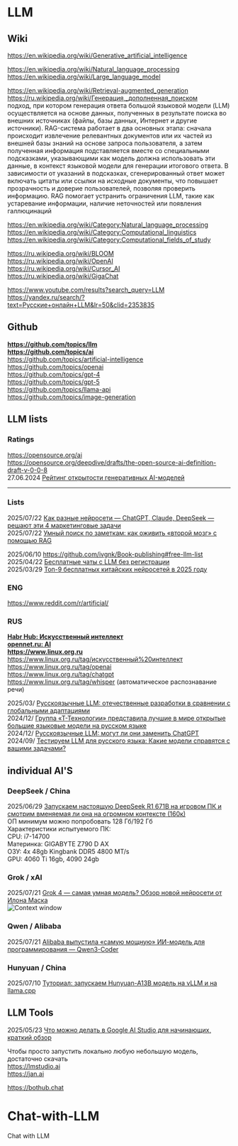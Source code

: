 # LLM        
## Wiki        
https://en.wikipedia.org/wiki/Generative_artificial_intelligence                       

https://en.wikipedia.org/wiki/Natural_language_processing                
https://en.wikipedia.org/wiki/Large_language_model                  

https://en.wikipedia.org/wiki/Retrieval-augmented_generation                                 
https://ru.wikipedia.org/wiki/Генерация,_дополненная_поиском             
подход, при котором генерация ответа большой языковой модели (LLM) осуществляется на основе данных, полученных в результате поиска во внешних источниках (файлы, базы данных, Интернет и другие источники). RAG-система работает в два основных этапа: сначала происходит извлечение релевантных документов или их частей из внешней базы знаний на основе запроса пользователя, а затем полученная информация подставляется вместе со специальными подсказками, указывающими как модель должна использовать эти данные, в контекст языковой модели для генерации итогового ответа. В зависимости от указаний в подсказках, сгенерированный ответ может включать цитаты или ссылки на исходные документы, что повышает прозрачность и доверие пользователей, позволяя проверить информацию. RAG помогает устранить ограничения LLM, такие как устаревание информации, наличие неточностей или появления галлюцинаций                         

https://en.wikipedia.org/wiki/Category:Natural_language_processing                 
https://en.wikipedia.org/wiki/Category:Computational_linguistics           
https://en.wikipedia.org/wiki/Category:Computational_fields_of_study                    

https://ru.wikipedia.org/wiki/BLOOM             
https://ru.wikipedia.org/wiki/OpenAI               
https://ru.wikipedia.org/wiki/Cursor_AI                      
https://ru.wikipedia.org/wiki/GigaChat                 

https://www.youtube.com/results?search_query=LLM         
https://yandex.ru/search/?text=Русские+онлайн+LLM&lr=50&clid=2353835                    

## Github
**https://github.com/topics/llm**                    
**https://github.com/topics/ai**                      
https://github.com/topics/artificial-intelligence               
https://github.com/topics/openai               
https://github.com/topics/gpt-4                     
https://github.com/topics/gpt-5                     
https://github.com/topics/llama-api             
https://github.com/topics/image-generation               

## LLM lists              
### Ratings
https://opensource.org/ai                           
https://opensource.org/deepdive/drafts/the-open-source-ai-definition-draft-v-0-0-8                           
27.06.2024 [Рейтинг открытости генеративных AI-моделей](https://www.opennet.ru/opennews/art.shtml?num=61448)                                       
- - - -
### Lists              
2025/07/22 [Как разные нейросети — ChatGPT, Claude, DeepSeek — решают эти 4 маркетинговые задачи](https://habr.com/ru/articles/929216/)          
2025/07/22 [Умный поиск по заметкам: как оживить «второй мозг» с помощью RAG](https://habr.com/ru/articles/929692/)       

2025/06/10 https://github.com/ivgnk/Book-publishing#free-llm-list                      
2025/04/22 [Бесплатные чаты с LLM без регистрации](https://github.com/ivgnk/DS-ML-DL-AI/blob/master/README.md#%D0%B1%D0%B5%D1%81%D0%BF%D0%BB%D0%B0%D1%82%D0%BD%D1%8B%D0%B5-%D1%87%D0%B0%D1%82%D1%8B-%D1%81-llm-%D0%B1%D0%B5%D0%B7-%D1%80%D0%B5%D0%B3%D0%B8%D1%81%D1%82%D1%80%D0%B0%D1%86%D0%B8%D0%B8)     
2025/03/29 [Топ-9 бесплатных китайских нейросетей в 2025 году](https://habr.com/ru/companies/bothub/articles/895482/)        

### ENG
https://www.reddit.com/r/artificial/             
                 
### RUS                    
**[Habr Hub: Искусственный интеллект](https://habr.com/ru/hubs/artificial_intelligence/)**                  
**[opennet.ru: AI](https://www.opennet.ru/keywords/ai.html)**               
**https://www.linux.org.ru**              
https://www.linux.org.ru/tag/искусственный%20интеллект                  
https://www.linux.org.ru/tag/openai           
https://www.linux.org.ru/tag/chatgpt          
https://www.linux.org.ru/tag/whisper (автоматическое распознавание речи)                     


2025/03/ [Русскоязычные LLM: отечественные разработки в сравнении с глобальными адаптациями](https://habr.com/ru/companies/korus_consulting/articles/888568/)           
2024/12/ [Группа «Т-Технологии» представила лучшие в мире открытые большие языковые модели на русском языке](https://www.tbank.ru/about/news/11122024-the-t-technologies-group-has-introduced-the-worlds-most-efficient-open-large-language-models-in-russian/)             
2024/12/ [Русскоязычные LLM: могут ли они заменить ChatGPT](https://just-ai.com/blog/russkoyazychnye-llm-mogut-li-oni-zamenit-chatgpt)            
2024/09/ [Тестируем LLM для русского языка: Какие модели справятся с вашими задачами?](https://www.technologika.ru/blog/testing-llm-with-russian-language)                  

## individual AI'S

### DeepSeek / China
2025/06/29 [Запускаем настоящую DeepSeek R1 671B на игровом ПК и смотрим вменяемая ли она на огромном контексте (160к)](https://habr.com/ru/articles/921540/)              
ОП минимум можно попробовать 128 Гб/192 Гб                  
Характеристики испытуемого ПК:               
CPU: i7-14700                 
Материнка: GIGABYTE Z790 D AX                   
ОЗУ: 4x 48gb Kingbank DDR5 4800 MT/s                        
GPU: 4060 Ti 16gb, 4090 24gb                          

### Grok / xAI               
2025/07/21 [Grok 4 — самая умная модель? Обзор новой нейросети от Илона Маска](https://habr.com/ru/companies/bothub/articles/929688/)        
![Context window](https://habrastorage.org/r/w1560/getpro/habr/upload_files/515/bac/9bc/515bac9bc8ed532fee6e68ceda8cbc5a.png)                  

### Qwen / Alibaba             
2025/07/21 [Alibaba выпустила «самую мощную» ИИ-модель для программирования — Qwen3-Coder](https://habr.com/ru/companies/bothub/news/930392/)             


### Hunyuan / China                 
2025/07/10 [Туториал: запускаем Hunyuan-A13B модель на vLLM и на llama.cpp](https://habr.com/ru/articles/926438/)                   

## LLM Tools            
2025/05/23 [Что можно делать в Google AI Studio для начинающих, краткий обзор](https://habr.com/ru/articles/912230/)                  

Чтобы просто запустить локально любую небольшую модель, достаточно скачать           
https://lmstudio.ai                    
https://jan.ai                   

https://bothub.chat                    


# Chat-with-LLM     
Chat with LLM
